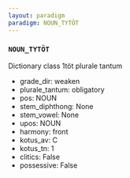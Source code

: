 ```yaml
---
layout: paradigm
paradigm: NOUN_TYTÖT
---
```

### ` NOUN_TYTÖT `

Dictionary class 1töt plurale tantum
* grade_dir: weaken
* plurale_tantum: obligatory
* pos: NOUN
* stem_diphthong: None
* stem_vowel: None
* upos: NOUN
* harmony: front
* kotus_av: C
* kotus_tn: 1
* clitics: False
* possessive: False
